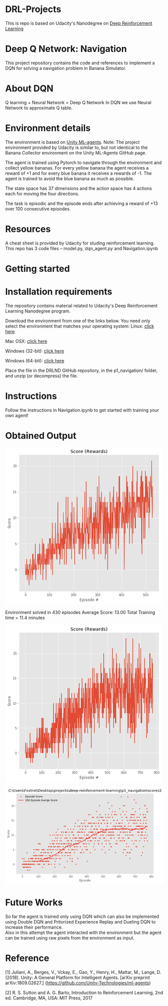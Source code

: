 # DRL-Projects
This is repo is based on Udacity's Nanodegree on [Deep Reinforcement Learning](https://www.udacity.com/course/deep-reinforcement-learning-nanodegree--nd893) 

# Deep Q Network: Navigation
This project repository contains the code and references to implement a DQN for solving a navigation problem in Banana Simulator.

# About DQN
Q learning + Neural Network  = Deep Q Network 
In DQN we use Neural Network to approximate Q table.

# Environment details
The environment is based on [Unity ML-agents](https://github.com/Unity-Technologies/ml-agents).
Note: The project environment provided by Udacity is similar to, but not identical to the Banana Collector environment on the Unity ML-Agents GitHub page.

The agent is trained using Pytorch to navigate through the environment and  collect yellow bananas.  For every yellow banana the agent receives a reward of +1 and for every blue banana it receives a rewards of -1.  The agent is trained to avoid the blue banana as much as possible.

The state space has 37 dimensions and the action space has 4 actions each for  moving the four directions.

The task is episodic and the episode ends after achieving a reward of +13 over 100 consecutive episodes.

# Resources
A cheat sheet is provided by Udacity for studing reinforcement learning.
This repo has 3 code files – model.py, dqn_agent.py and Navigation.ipynb

# Getting started
# Installation requirements
The repository contains material related to Udacity's Deep Reinforcement Learning Nanodegree program.

Download the environment from one of the links below. You need only select the environment that matches your operating system:
Linux: [click here](https://s3-us-west-1.amazonaws.com/udacity-drlnd/P1/Banana/Banana_Linux.zip)

Mac OSX: [click here](https://s3-us-west-1.amazonaws.com/udacity-drlnd/P1/Banana/Banana.app.zip)

Windows (32-bit): [click here](https://s3-us-west-1.amazonaws.com/udacity-drlnd/P1/Banana/Banana_Windows_x86.zip)

Windows (64-bit): [click here](https://s3-us-west-1.amazonaws.com/udacity-drlnd/P1/Banana/Banana_Windows_x86_64.zip)

Place the file in the DRLND GitHub repository, in the p1_navigation/ folder, and unzip (or decompress) the file.
# Instructions
Follow the instructions in Navigation.ipynb to get started with training your own agent!

# Obtained Output
![Output](https://github.com/vickyskarthik/DRL-Projects/blob/master/banana_dqn.png)

Environment solved in 430 episodes 
Average Score: 13.00
Total Training time = 11.4 minutes

![score](https://github.com/vickyskarthik/DRL-Projects/blob/master/output/score_vs_episodes_dqn.png)

![score](https://github.com/vickyskarthik/DRL-Projects/blob/master/output/score_vs_episodes_dqn2.png)


# Future Works
So far the agent is trained only using DQN which can also be implemented using Double DQN and Pritorized Experience Replay and Dueling DQN to increase their performance.   
Also in this attempt the agent interacted with the environment but the agent can be trained using raw pixels from the environment as input.

# Reference
[1] Juliani, A., Berges, V., Vckay, E., Gao, Y., Henry, H., Mattar, M., Lange, D. (2018). Unity: A General Platform for Intelligent Agents. [arXiv preprint arXiv:1809.02627.] (https://github.com/Unity-Technologies/ml-agents)

[2] R. S. Sutton and A. G. Barto, Introduction to Reinforcement Learning, 2nd ed. Cambridge, MA, USA: MIT Press, 2017

